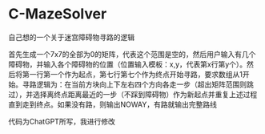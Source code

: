# C-MazeSolver
自己想的一个关于迷宫障碍物寻路的逻辑

首先生成一个7x7的全部为0的矩阵，代表这个范围是空的，然后用户输入有几个障碍物，并输入各个障碍物的位置（位置输入模板：x,y，代表第x行第y个）。然后将第一行第一个作为起点，第七行第七个作为终点开始寻路，要求数组从1开始。寻路逻辑为：在当前方块向上下左右四个方向各走一步（超出矩阵范围则跳过），并选择离终点距离最近的一步（不踩到障碍物）作为新起点并重复上述过程直到走到终点。如果没有路，则输出NOWAY，有路就输出完整路线

代码为ChatGPT所写，我进行修改
